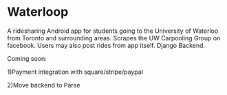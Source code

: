 Waterloop
=============

A ridesharing Android app for students going to the University of Waterloo from Toronto and surrounding areas.
Scrapes the UW Carpooling Group on facebook. Users may also post rides from app itself. Django Backend.

Coming soon:

1)Payment integration with square/stripe/paypal

2)Move backend to Parse

